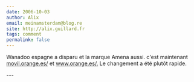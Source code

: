 ```yaml
---
date: 2006-10-03
author: Alix
email: meinamsterdam@blog.re
site: http://alix.guillard.fr
tags: comment
permalink: false
---
```


<p>Wanadoo espagne a disparu et la marque Amena aussi. c'est maintenant <a href="http://movil.orange.es/" title="http://movil.orange.es/" rel="nofollow">movil.orange.es/</a> et <a href="http://www.orange.es/." title="http://www.orange.es/." rel="nofollow">www.orange.es/.</a> Le changement a été plutôt rapide.</p>
---